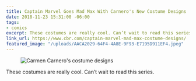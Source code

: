 ```yaml
---
title: Captain Marvel Goes Mad Max With Carnero's New Costume Designs
date: 2018-11-23 15:31:00 -06:00
tags:
- comics
excerpt: These costumes are really cool. Can’t wait to read this series.
link_url: https://www.cbr.com/captain-marvel-mad-max-costume-designs/
featured_image: "/uploads/AACA2029-64F4-4A8E-9F93-E7195D911EF4.jpeg"
---
```


<figure class="reg">
  <img src="/uploads/AACA2029-64F4-4A8E-9F93-E7195D911EF4.jpeg"l alt="Carmen Carnero's costume designs">
</figure>

These costumes are really cool. Can’t wait to read this series.